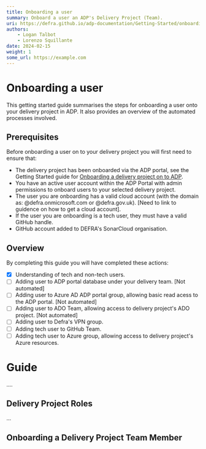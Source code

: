 ```yaml
---
title: Onboarding a user
summary: Onboard a user an ADP's Delivery Project (Team).
uri: https://defra.github.io/adp-documentation/Getting-Started/onboarding-a-user/
authors:
    - Logan Talbot
    - Lorenzo Squillante
date: 2024-02-15
weight: 1
some_url: https://example.com
---
```

# Onboarding a user

This getting started guide summarises the steps for onboarding a user onto your delivery project in ADP. It also provides an overview of the automated processes involved.

## Prerequisites

Before onboarding a user on to your delivery project you will first need to ensure that:

- The delivery project has been onboarded via the ADP portal, see the Getting Started guide for [Onboarding a delivery project on to ADP](onboarding-a-delivery-project.md).
- You have an active user account within the ADP Portal with admin permissions to onboard users to your selected delivery project.
- The user you are onboarding has a valid cloud account (with the domain as: @defra.onmicrosoft.com or @defra.gov.uk). [Need to link to guidence on how to get a cloud account].
- If the user you are onboarding is a tech user, they must have a valid GitHub handle.
- GitHub account added to DEFRA's SonarCloud organisation.

## Overview

By completing this guide you will have completed these actions:

- [X] Understanding of tech and non-tech users.
- [ ] Adding user to ADP portal database under your delivery team. [Not automated]
- [ ] Adding user to Azure AD ADP portal group, allowing basic read acess to the ADP portal. [Not automated]
- [ ] Adding user to ADO Team, allowing access to delivery project's ADO project. [Not automated]
- [ ] Adding user to Defra's VPN group.
- [ ] Adding tech user to GitHub Team.
- [ ] Adding tech user to Azure group, allowing access to delivery project's Azure resources.

# Guide

....

## Delivery Project Roles

...

## Onboarding a Delivery Project Team Member
